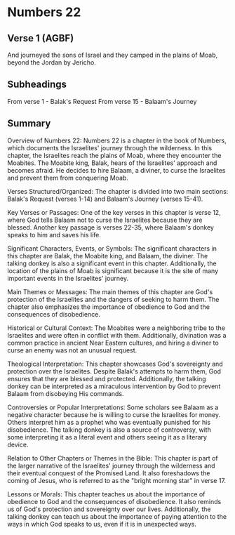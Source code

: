# Numbers 22

## Verse 1 (AGBF)

And journeyed the sons of Israel and they camped in the plains of Moab, beyond the Jordan by Jericho.

## Subheadings

From verse 1 - Balak's Request
From verse 15 - Balaam's Journey

## Summary

Overview of Numbers 22:
Numbers 22 is a chapter in the book of Numbers, which documents the Israelites' journey through the wilderness. In this chapter, the Israelites reach the plains of Moab, where they encounter the Moabites. The Moabite king, Balak, hears of the Israelites' approach and becomes afraid. He decides to hire Balaam, a diviner, to curse the Israelites and prevent them from conquering Moab.

Verses Structured/Organized:
The chapter is divided into two main sections: Balak's Request (verses 1-14) and Balaam's Journey (verses 15-41).

Key Verses or Passages:
One of the key verses in this chapter is verse 12, where God tells Balaam not to curse the Israelites because they are blessed. Another key passage is verses 22-35, where Balaam's donkey speaks to him and saves his life.

Significant Characters, Events, or Symbols:
The significant characters in this chapter are Balak, the Moabite king, and Balaam, the diviner. The talking donkey is also a significant event in this chapter. Additionally, the location of the plains of Moab is significant because it is the site of many important events in the Israelites' journey.

Main Themes or Messages:
The main themes of this chapter are God's protection of the Israelites and the dangers of seeking to harm them. The chapter also emphasizes the importance of obedience to God and the consequences of disobedience.

Historical or Cultural Context:
The Moabites were a neighboring tribe to the Israelites and were often in conflict with them. Additionally, divination was a common practice in ancient Near Eastern cultures, and hiring a diviner to curse an enemy was not an unusual request.

Theological Interpretation:
This chapter showcases God's sovereignty and protection over the Israelites. Despite Balak's attempts to harm them, God ensures that they are blessed and protected. Additionally, the talking donkey can be interpreted as a miraculous intervention by God to prevent Balaam from disobeying His commands.

Controversies or Popular Interpretations:
Some scholars see Balaam as a negative character because he is willing to curse the Israelites for money. Others interpret him as a prophet who was eventually punished for his disobedience. The talking donkey is also a source of controversy, with some interpreting it as a literal event and others seeing it as a literary device.

Relation to Other Chapters or Themes in the Bible:
This chapter is part of the larger narrative of the Israelites' journey through the wilderness and their eventual conquest of the Promised Land. It also foreshadows the coming of Jesus, who is referred to as the "bright morning star" in verse 17.

Lessons or Morals:
This chapter teaches us about the importance of obedience to God and the consequences of disobedience. It also reminds us of God's protection and sovereignty over our lives. Additionally, the talking donkey can teach us about the importance of paying attention to the ways in which God speaks to us, even if it is in unexpected ways.